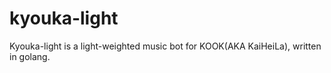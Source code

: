 # kyouka-light
Kyouka-light is a light-weighted music bot for KOOK(AKA KaiHeiLa), written in golang.
